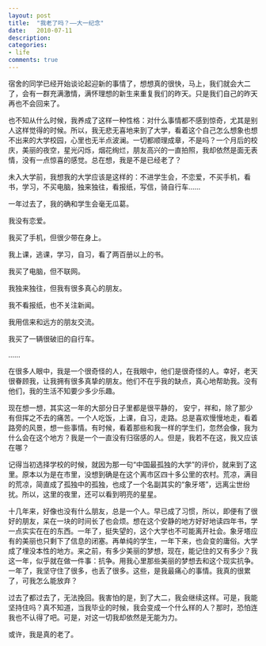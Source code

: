 ```yaml
---
layout: post
title:  "我老了吗？——大一纪念"
date:   2010-07-11
description: 
categories:
- life
comments: true
---
```

宿舍的同学已经开始谈论起迎新的事情了，想想真的很快，马上，我们就会大二了，会有一群充满激情，满怀理想的新生来重复我们的昨天。只是我们自己的昨天再也不会回来了。


     
也不知从什么时候，我养成了这样一种性格：对什么事情都不感到惊奇，尤其是别人这样觉得的时候。所以，我无悲无喜地来到了大学，看着这个自己怎么想象也想不出来的大学校园，心里也无半点波澜。一切都顺理成章，不是吗？一个月后的校庆，美丽的夜空，星光闪烁，烟花绚烂，朋友高兴的一直拍照，我却依然是面无表情，没有一点惊喜的感觉。总在想，我是不是已经老了？

     
未入大学前，我想我的大学应该是这样的：不进学生会，不恋爱，不买手机，看书，学习，不买电脑，独来独往，看报纸，写信，骑自行车……
    
一年过去了，我的确和学生会毫无瓜葛。
   
我没有恋爱。
   
我买了手机，但很少带在身上。
   
我上课，逃课，学习，自习，看了两百册以上的书。

我买了电脑，但不联网。

我独来独往，但我有很多真心的朋友。

我不看报纸，也不关注新闻。

我用信来和远方的朋友交流。

我买了一辆很破旧的自行车。

……

在很多人眼中，我是一个很奇怪的人，在我眼中，他们是很奇怪的人。幸好，老天很眷顾我，让我拥有很多真挚的朋友。他们不在乎我的缺点，真心地帮助我。没有他们，我的生活不知要少多少乐趣。

现在想一想，其实这一年的大部分日子里都是很平静的， 安宁，祥和，除了那少有但挥之不去的痛苦。一个人吃饭，上课，自习，走路。总是喜欢慢慢地走，看着路旁的风景，想一些事情。有时候，看着那些和我一样的学生们，忽然会像，我为什么会在这个地方？我是一个一直没有归宿感的人。但是，我若不在这，我又应该在哪？

记得当初选择学校的时候，就因为那一句“中国最孤独的大学”的评价，就来到了这里。原本以为是在市里，没想到确是在这个离市区四十多公里的农村。荒凉，满目的荒凉，简直成了孤独中的孤独，也成了一个名副其实的“象牙塔”，远离尘世纷扰。所以，这里的夜里，还可以看到明亮的星星。

十几年来，好像也没有什么朋友，总是一个人。早已成了习惯，所以，即便有了很好的朋友，呆在一块的时间长了也会烦。想在这个安静的地方好好地读四年书，学一点实实在在的东西。一年了，挺失望的，这个大学也不可能离开社会。象牙塔应有的美丽也只剩下了信息的闭塞。再单纯的学生，一年下来，也会变的庸俗。大学成了埋没本性的地方。来之前，有多少美丽的梦想，现在，能记住的又有多少？我这一年，似乎就在做一件事：抗争。用我心里那些美丽的梦想去和这个现实抗争。一年了，我坚守住了很多，也丢了很多。这些，是我最痛心的事情。我真的很累了，可我怎么能放弃？

过去了都过去了，无法挽回。我害怕的是，到了大二，我会继续这样。可是，我能坚持住吗？真不知道，当我毕业的时候，我会变成一个什么样的人？那时，恐怕连我也不认得了吧。可是，对这一切我却依然是无能为力。

或许，我是真的老了。
